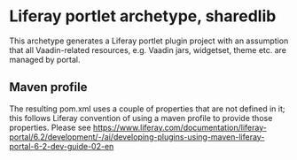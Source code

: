 # Liferay portlet archetype, sharedlib
This archetype generates a Liferay portlet plugin project with an assumption that all Vaadin-related resources, e.g. Vaadin jars, widgetset, theme etc. are managed by portal.
## Maven profile
The resulting pom.xml uses a couple of properties that are not defined in it; this follows Liferay convention of using a maven profile to provide those properties. Please see https://www.liferay.com/documentation/liferay-portal/6.2/development/-/ai/developing-plugins-using-maven-liferay-portal-6-2-dev-guide-02-en
